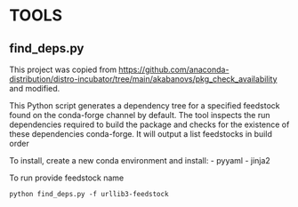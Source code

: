 # TOOLS

## find_deps.py

This project was copied from https://github.com/anaconda-distribution/distro-incubator/tree/main/akabanovs/pkg_check_availability and modified.

This Python script generates a dependency tree for a specified feedstock found on the conda-forge channel by default. The tool inspects the
run dependencies required to build the package and checks for the existence of these dependencies conda-forge. It will output a list feedstocks in build order

To install, create a new conda environment and install:
	- pyyaml
	- jinja2

To run provide feedstock name

`python find_deps.py -f urllib3-feedstock`
